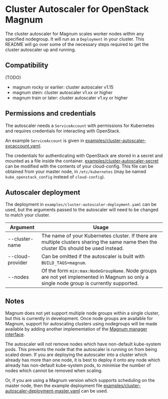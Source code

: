 # Cluster Autoscaler for OpenStack Magnum
The cluster autoscaler for Magnum scales worker nodes within any
specified nodegroup. It will run as a `Deployment` in your cluster.
This README will go over some of the necessary steps required to get
the cluster autoscaler up and running.

## Compatibility

(TODO)
* magnum rocky or earlier: cluster autoscaler v1.15
* magnum stein: cluster autoscaler v1.xx or higher
* magnum train or later: cluster autoscaler v1.xy or higher

## Permissions and credentials

The autoscaler needs a `ServiceAccount` with permissions for Kubernetes and
requires credentials for interacting with OpenStack.

An example `ServiceAccount` is given in [examples/cluster-autoscaler-svcaccount.yaml](examples/cluster-autoscaler-svcaccount.yaml).

The credentials for authenticating with OpenStack are stored in a secret and
mounted as a file inside the container. [examples/cluster-autoscaler-secret](examples/cluster-autoscaler-secret.yaml)
can be modified with the contents of your cloud-config. This file can be obtained from your master node,
in `/etc/kubernetes` (may be named `kube_openstack_config` instead of `cloud-config`).

## Autoscaler deployment

The deployment in `examples/cluster-autoscaler-deployment.yaml` can be used,
but the arguments passed to the autoscaler will need to be changed
to match your cluster.

| Argument         | Usage                                                                                                                                      |
|------------------|--------------------------------------------------------------------------------------------------------------------------------------------|
| --cluster-name   | The name of your Kubernetes cluster. If there are multiple clusters sharing the same name then the cluster IDs should be used instead.     |
| --cloud-provider | Can be omitted if the autoscaler is built with `BUILD_TAGS=magnum`.                                                                        |
| --nodes          | Of the form `min:max:NodeGroupName`. Node groups are not yet implemented in Magnum so only a single node group is currently supported.     |

## Notes

Magnum does not yet support multiple node groups within a single cluster, but this
is currently in development. Once node groups are available for Magnum, support
for autoscaling clusters using nodegroups will be made available by adding another
implementation of the [Magnum manager interface](./magnum_manager.go). 

The autoscaler will not remove nodes which have non-default kube-system pods.
This prevents the node that the autoscaler is running on from being scaled down.
If you are deploying the autoscaler into a cluster which already has more than one node,
it is best to deploy it onto any node which already has non-default kube-system pods,
to minimise the number of nodes which cannot be removed when scaling.

Or, if you are using a Magnum version which supports scheduling on the master node, then
the example deployment file
[examples/cluster-autoscaler-deployment-master.yaml](examples/cluster-autoscaler-deployment-master.yaml)
can be used.
